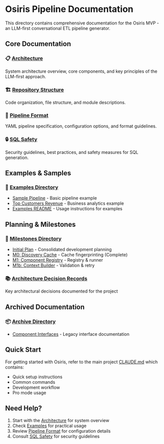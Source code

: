 # Osiris Pipeline Documentation

This directory contains comprehensive documentation for the Osiris MVP - an LLM-first conversational ETL pipeline generator.

## Core Documentation

### 📋 [Architecture](architecture.md)
System architecture overview, core components, and key principles of the LLM-first approach.

### 🏗️ [Repository Structure](repository-structure.md)
Code organization, file structure, and module descriptions.

### 📄 [Pipeline Format](pipeline-format.md)
YAML pipeline specification, configuration options, and format guidelines.

### 🔒 [SQL Safety](sql-safety.md)
Security guidelines, best practices, and safety measures for SQL generation.

## Examples & Samples

### 📁 [Examples Directory](examples/)
- [Sample Pipeline](examples/sample_pipeline.yaml) - Basic pipeline example
- [Top Customers Revenue](examples/top_customers_revenue.yaml) - Business analytics example
- [Examples README](examples/README.md) - Usage instructions for examples

## Planning & Milestones

### 🎯 [Milestones Directory](milestones/)
- [Initial Plan](milestones/_initial_plan.md) - Consolidated development planning
- [M0: Discovery Cache](milestones/m0-discovery-cache.md) - Cache fingerprinting (Complete)
- [M1: Component Registry](milestones/m1-component-registry-and-runner.md) - Registry & runner
- [M1b: Context Builder](milestones/m1b-context-builder-and-validation.md) - Validation & retry

### 📚 [Architecture Decision Records](adr/)
Key architectural decisions documented for the project

## Archived Documentation

### 📦 [Archive Directory](archive/)
- [Component Interfaces](archive/component-interfaces.md) - Legacy interface documentation

## Quick Start

For getting started with Osiris, refer to the main project [CLAUDE.md](../CLAUDE.md) which contains:
- Quick setup instructions
- Common commands
- Development workflow
- Pro mode usage

## Need Help?

1. Start with the [Architecture](architecture.md) for system overview
2. Check [Examples](examples/) for practical usage
3. Review [Pipeline Format](pipeline-format.md) for configuration details
4. Consult [SQL Safety](sql-safety.md) for security guidelines
